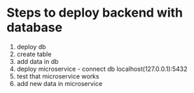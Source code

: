 # Steps to deploy backend with database

1. deploy db
2. create table
3. add data in db
4. deploy microservice - connect db localhost(127.0.0.1):5432
5. test that microservice works
6. add new data in microservice
